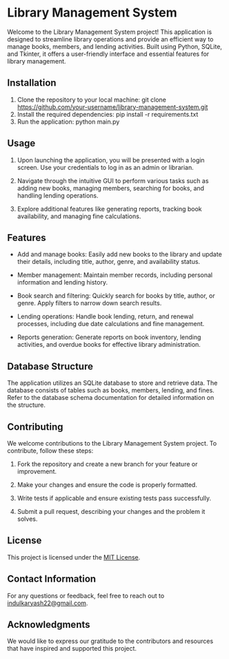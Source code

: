 # Library Management System
Welcome to the Library Management System project! This application is designed to streamline library operations and provide an efficient way to manage books, members, and lending activities. Built using Python, SQLite, and Tkinter, it offers a user-friendly interface and essential features for library management.

## Installation
1. Clone the repository to your local machine:
    git clone https://github.com/your-username/library-management-system.git
2. Install the required dependencies: 
    pip install -r requirements.txt
3. Run the application:
    python main.py

## Usage

1. Upon launching the application, you will be presented with a login screen. Use your credentials to log in as an admin or librarian.

2. Navigate through the intuitive GUI to perform various tasks such as adding new books, managing members, searching for books, and handling lending operations.

3. Explore additional features like generating reports, tracking book availability, and managing fine calculations.

## Features

- Add and manage books: Easily add new books to the library and update their details, including title, author, genre, and availability status.

- Member management: Maintain member records, including personal information and lending history.

- Book search and filtering: Quickly search for books by title, author, or genre. Apply filters to narrow down search results.

- Lending operations: Handle book lending, return, and renewal processes, including due date calculations and fine management.

- Reports generation: Generate reports on book inventory, lending activities, and overdue books for effective library administration.

## Database Structure

The application utilizes an SQLite database to store and retrieve data. The database consists of tables such as books, members, lending, and fines. Refer to the database schema documentation for detailed information on the structure.

## Contributing

We welcome contributions to the Library Management System project. To contribute, follow these steps:

1. Fork the repository and create a new branch for your feature or improvement.

2. Make your changes and ensure the code is properly formatted.

3. Write tests if applicable and ensure existing tests pass successfully.

4. Submit a pull request, describing your changes and the problem it solves.

## License

This project is licensed under the [MIT License](https://opensource.org/licenses/MIT).

## Contact Information

For any questions or feedback, feel free to reach out to indulkaryash22@gmail.com.

## Acknowledgments

We would like to express our gratitude to the contributors and resources that have inspired and supported this project.





